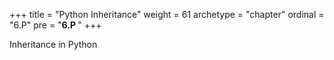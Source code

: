 +++
title = "Python Inheritance"
weight = 61
archetype = "chapter"
ordinal = "6.P"
pre = "<b>6.P </b>"
+++


Inheritance in Python
